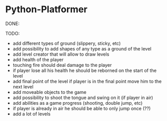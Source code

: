 # Python-Platformer


DONE:


TODO:
- add different types of ground (slippery, sticky, etc)
- add possibility to add shapes of any type as a ground of the level
- add level creator that will allow to draw levels
- add health of the player
- touching fire should deal damage to the player
- if player lose all his health he should be reborned on the start of the level
- add final point of the level if player is in the final point move him to the next level
- add moveable objects to the game
- add possibility to shoot the tongue and swing on it (if player in air)
- add abilities as a game progress (shooting, double jump, etc)
- if player is already in air he should be able to only jump once (??)
- add a lot of levels
